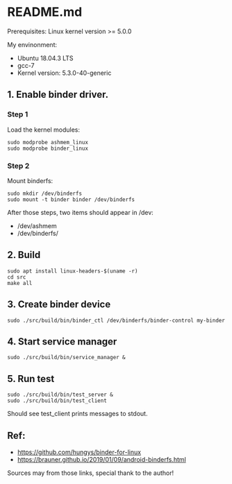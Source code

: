# README.md

Prerequisites: Linux kernel version >= 5.0.0

My envinonment: 

* Ubuntu 18.04.3 LTS
* gcc-7
* Kernel version: 5.3.0-40-generic

## 1. Enable binder driver.

### Step 1

Load the kernel modules:

```
sudo modprobe ashmem_linux
sudo modprobe binder_linux
```

### Step 2

Mount binderfs:

```
sudo mkdir /dev/binderfs
sudo mount -t binder binder /dev/binderfs
```

After those steps, two items should appear in /dev:

* /dev/ashmem
* /dev/binderfs/

## 2. Build

```
sudo apt install linux-headers-$(uname -r)
cd src
make all
```

## 3. Create binder device

```
sudo ./src/build/bin/binder_ctl /dev/binderfs/binder-control my-binder
```

## 4. Start service manager  

```
sudo ./src/build/bin/service_manager &
```

## 5. Run test

```
sudo ./src/build/bin/test_server &
sudo ./src/build/bin/test_client
```

Should see test_client prints messages to stdout.

## Ref:

* https://github.com/hungys/binder-for-linux
* https://brauner.github.io/2019/01/09/android-binderfs.html

Sources may from those links, special thank to the author!  
